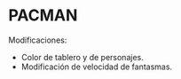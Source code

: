 # PACMAN

Modificaciones:
- Color de tablero y de personajes.
- Modificación de velocidad de fantasmas.